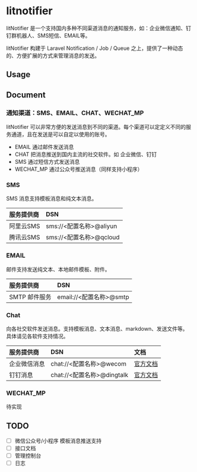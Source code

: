 # litnotifier

litNotifier 是一个支持国内多种不同渠道消息的通知服务，如：企业微信通知、钉钉群机器人、SMS短信、EMAIL等。

litNotifier 构建于 Laravel Notification / Job / Queue 之上，提供了一种动态的、方便扩展的方式来管理消息的发送。


## Usage


## Document

### 通知渠道：SMS、EMAIL、CHAT、WECHAT_MP

litNotifier 可以非常方便的发送消息到不同的渠道。每个渠道可以定定义不同的服务通道，且在发送是可以自定以使用的账号。

- EMAIL 通过邮件发送消息
- CHAT 把消息推送到国内主流的社交软件。如 企业微信、钉钉
- SMS 通过短信方式发送消息
- WECHAT_MP 通过公众号推送消息（同样支持小程序）


### SMS

SMS 消息支持模板消息和纯文本消息。


|服务提供商| DSN |
|:---|:---|
|阿里云SMS|sms://<配置名称>@aliyun|
|腾讯云SMS|sms://<配置名称>@qcloud|


### EMAIL

邮件支持发送纯文本、本地邮件模板、附件。


|服务提供商| DSN |
|:---|:---|
|SMTP 邮件服务|email://<配置名称>@smtp|


### Chat

向各社交软件发送消息。支持模板消息、文本消息、markdown、发送文件等。
具体请见各软件支持情况。


|服务提供商| DSN | 文档 |
|:---|:---|:---|
|企业微信消息|chat://<配置名称>@wecom|[官方文档](https://work.weixin.qq.com/api/doc/90000/90136/91770)|
|钉钉消息|chat://<配置名称>@dingtalk|[官方文档](https://developers.dingtalk.com/document/app/custom-robot-access)|


### WECHAT_MP

待实现

## TODO

- [ ] 微信公众号/小程序 模板消息推送支持
- [ ] 接口文档
- [ ] 管理控制台
- [ ] 日志
